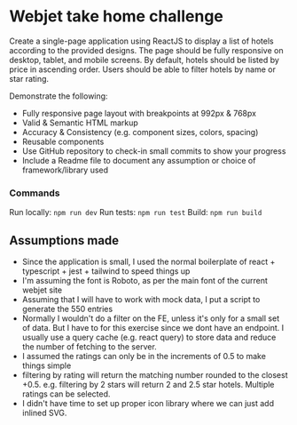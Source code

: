 # Webjet take home challenge
Create a single-page application using ReactJS to display a list of hotels according to the provided designs. 
The page should be fully responsive on desktop, tablet, and mobile screens. 
By default, hotels should be listed by price in ascending order. 
Users should be able to filter hotels by name or star rating.

Demonstrate the following:
- Fully responsive page layout with breakpoints at 992px & 768px	  
- Valid & Semantic HTML markup
- Accuracy & Consistency (e.g. component sizes, colors, spacing)
- Reusable components
- Use GitHub repository to check-in small commits to show your progress
- Include a Readme file to document any assumption or choice of framework/library used

### Commands
Run locally: ```npm run dev```
Run tests: ```npm run test```
Build: ```npm run build```

## Assumptions made
- Since the application is small, I used the normal boilerplate of react + typescript + jest + tailwind to speed things up
- I'm assuming the font is Roboto, as per the main font of the current webjet site
- Assuming that I will have to work with mock data, I put a script to generate the 550 entries
- Normally I wouldn't do a filter on the FE, unless it's only for a small set of data. But I have to for this exercise since we dont have an endpoint. I usually use a query cache (e.g. react query) to store data and reduce the number of fetching to the server.
- I assumed the ratings can only be in the increments of 0.5 to make things simple
- filtering by rating will return the matching number rounded to the closest +0.5. e.g. filtering by 2 stars will return 2 and 2.5 star hotels. Multiple ratings can be selected.
- I didn't have time to set up proper icon library where we can just add inlined SVG.